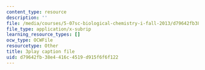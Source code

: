 ```yaml
---
content_type: resource
description: ''
file: /media/courses/5-07sc-biological-chemistry-i-fall-2013/d79642fb38e4416c4519d915f6f6f122_qmqiF0YJ4LM.srt
file_type: application/x-subrip
learning_resource_types: []
ocw_type: OCWFile
resourcetype: Other
title: 3play caption file
uid: d79642fb-38e4-416c-4519-d915f6f6f122
---
```

